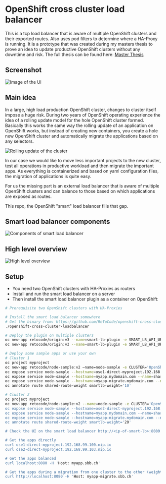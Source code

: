 # OpenShift cross cluster load balancer
This is a tcp load balancer that is aware of multiple OpenShift clusters and their exported routes. Also uses pod filters to determine where a HA-Proxy is running. It is a prototype that was created during my masters thesis to prove an idea to update productive OpenShift clusters without any downtime and risk. The full thesis can be found here: [Master Thesis](https://github.com/ReToCode/openshift-cross-cluster-loadbalancer/blob/master/MT_Reto_Lehmann_OpenShiftSmartCrossClusterLoadbalancing.pdf)

## Screenshot
![Image of the UI](https://github.com/ReToCode/openshift-cross-cluster-loadbalancer/blob/master/img/ui.png)

## Main idea
In a large, high load production OpenShift cluster, changes to cluster itself impose a huge risk.
During two years of OpenShift operating experience the idea of a rolling update model for the hole OpenShift cluster formed.
Basically this works the same way the rolling update of an application on OpenShift works,  but instead of creating new containers, you create a hole new OpenShift cluster and automatically migrate the applications based on any selectors.

![Rolling update of the cluster](https://github.com/ReToCode/openshift-cross-cluster-loadbalancer/blob/master/img/rollingClusterUpdate.png)

In our case we would like to move less important projects to the new cluster, test all operations in productive workload and then migrate the important apps.  As everything is containerized and based on yaml configuration files, the migration of applications is quite easy.

For us the missing part is an external load balancer that is aware of multiple OpenShift clusters and can balance to those based on which applications are exposed as routes.

This repo, the OpenShift "smart" load balancer fills that gap.

## Smart load balancer components
![Components of smart load balancer](https://github.com/ReToCode/openshift-cross-cluster-loadbalancer/blob/master/img/internalArchitecture.png)

## High level overview
![High level overview](https://github.com/ReToCode/openshift-cross-cluster-loadbalancer/blob/master/img/architectureOverview.png)

## Setup
- You need two OpenShift clusters with HA-Proxies as routers
- Install and run the smart load balancer on a server
- Then install the smart load balancer plugin as a container on OpenShift:

```bash
# Prerequisite two OpenShift clusters with HA-Proxies

# Install the smart load balancer somewhere
# Get the binary from: https://github.com/ReToCode/openshift-cross-cluster-loadbalancer/releases
./openshift-cross-cluster-loadbalancer

# Deploy the plugin on multiple clusters
oc new-app retocode/origin:v3 --name=smart-lb-plugin -e SMART_LB_API_URLS=http://<ip-of-smart-lb>:8089 -e CLUSTER_KEY=openshift-1
oc new-app retocode/origin:v3 --name=smart-lb-plugin -e SMART_LB_API_URLS=http://ip-of-smart-lb:8089 -e CLUSTER_KEY=openshift-2

# Deploy some sample apps or use your own
# Cluster 1
oc project myproject
oc new-app retocode/node-sample:v2 —name=node-sample -e CLUSTER='OpenShift Cluster 1'
oc expose service node-sample --hostname=ose1-direct-myproject.192.168.99.100.nip.io
oc expose service node-sample --hostname=myapp.mydomain.com --name=shared-route
oc expose service node-sample --hostname=myapp-migrate.mydomain.com --name=shared-route-weight
oc annotate route shared-route-weight smartlb-weight='10'

# Cluster 2
oc project myproject
oc new-app retocode/node-sample:v2 --name=node-sample -e CLUSTER='OpenShift Cluster 2’
oc expose service node-sample --hostname=ose2-direct-myproject.192.168.99.103.nip.io
oc expose service node-sample --hostname=myapp.mydomain.com --name=shared-route
oc expose service node-sample --hostname=myapp-migrate.mydomain.com --name=shared-route-weight
oc annotate route shared-route-weight smartlb-weight='20'

# Check the UI on the smart load balancer http://<ip-of-smart-lb>:8089

# Get the apps directly
curl ose1-direct-myproject.192.168.99.100.nip.io
curl ose2-direct-myproject.192.168.99.103.nip.io

# Get the apps balanced
curl localhost:8080 -H 'Host: myapp.sbb.ch'

# Get the apps during a migration from one cluster to the other (weighted)
curl http://localhost:8080 -H 'Host: myapp-migrate.sbb.ch' 
```

